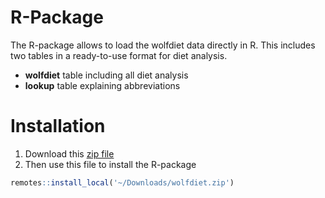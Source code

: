 # R-Package 

The R-package allows to load the wolfdiet data directly in R.
This includes two tables in a ready-to-use format for diet analysis.

  * **wolfdiet** table including all diet analysis
  * **lookup** table explaining abbreviations

# Installation 

1. Download this [zip file](https://github.com/andreacorra/wolfdiet/raw/master/data/wolfdiet_R/wolfdiet.zip) 
2. Then use this file to install the R-package

``` r
remotes::install_local('~/Downloads/wolfdiet.zip')
``` 

